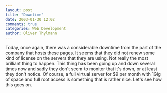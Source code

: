 ```yaml
---
layout: post
title: "Downtime"
date: 2003-01-30 12:02
comments: true
categories: Web Development
author: Oliver Thylmann
---
```



Today, once again, there was a considerable downtime from the part of the company that hosts these pages. It seems that they did not renew some kind of license on the servers that they are using. Not really the most brilliant thing to happen. This thing has been going up and down several times now and sadly they don't seem to monitor that it's down, or at least they don't notice. Of course, a full virtual server for $9 per month with 1Gig of space and full root access is something that is rather nice. Let's see how this goes on.



